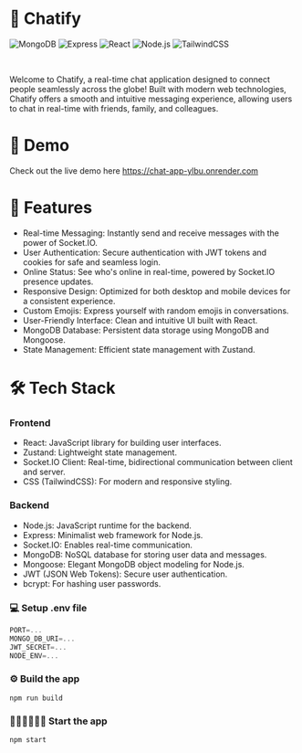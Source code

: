 # 📱 Chatify

![MongoDB](https://img.shields.io/badge/MongoDB-47A248?style=for-the-badge&logo=mongodb&logoColor=white)
![Express](https://img.shields.io/badge/Express.js-404D59?style=for-the-badge&logo=express&logoColor=white)
![React](https://img.shields.io/badge/React-20232A?style=for-the-badge&logo=react&logoColor=61DAFB)
![Node.js](https://img.shields.io/badge/Node.js-339933?style=for-the-badge&logo=nodedotjs&logoColor=white)
![TailwindCSS](https://img.shields.io/badge/TailwindCSS-06B6D4?style=for-the-badge&logo=tailwindcss&logoColor=white)

<br/>

Welcome to Chatify, a real-time chat application designed to connect people seamlessly across the globe! Built with modern web technologies, Chatify offers a smooth and intuitive messaging experience, allowing users to chat in real-time with friends, family, and colleagues.

# 🚀 Demo
Check out the live demo here https://chat-app-ylbu.onrender.com


# 📌 Features
- Real-time Messaging: Instantly send and receive messages with the power of Socket.IO.
- User Authentication: Secure authentication with JWT tokens and cookies for safe and seamless login.
- Online Status: See who's online in real-time, powered by Socket.IO presence updates.
- Responsive Design: Optimized for both desktop and mobile devices for a consistent experience.
- Custom Emojis: Express yourself with random emojis in conversations.
- User-Friendly Interface: Clean and intuitive UI built with React.
- MongoDB Database: Persistent data storage using MongoDB and Mongoose.
- State Management: Efficient state management with Zustand.


# 🛠️ Tech Stack

### Frontend
- React: JavaScript library for building user interfaces.
- Zustand: Lightweight state management.
- Socket.IO Client: Real-time, bidirectional communication between client and server.
- CSS (TailwindCSS): For modern and responsive styling.

### Backend

- Node.js: JavaScript runtime for the backend.
- Express: Minimalist web framework for Node.js.
- Socket.IO: Enables real-time communication.
- MongoDB: NoSQL database for storing user data and messages.
- Mongoose: Elegant MongoDB object modeling for Node.js.
- JWT (JSON Web Tokens): Secure user authentication.
- bcrypt: For hashing user passwords.

### 💻 Setup .env file

```js
PORT=...
MONGO_DB_URI=...
JWT_SECRET=...
NODE_ENV=...
```

### ⚙️ Build the app

```shell
npm run build
```

### 🏃‍♂️‍➡️🏃‍♂️‍➡️ Start the app

```shell
npm start
```
